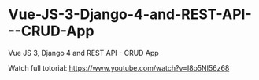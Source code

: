 # Vue-JS-3-Django-4-and-REST-API---CRUD-App
Vue JS 3, Django 4 and REST API - CRUD App


Watch full totorial: https://www.youtube.com/watch?v=I8o5NI56z68
